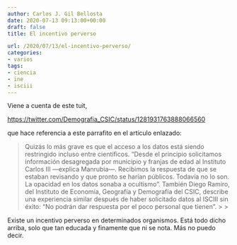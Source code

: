 ```yaml
---
author: Carlos J. Gil Bellosta
date: 2020-07-13 09:13:00+00:00
draft: false
title: El incentivo perverso

url: /2020/07/13/el-incentivo-perverso/
categories:
- varios
tags:
- ciencia
- ine
- isciii
---
```





Viene a cuenta de este tuit,








https://twitter.com/Demografia_CSIC/status/1281931763888066560








que hace referencia a este parrafito en el artículo enlazado:







<blockquote>Quizás lo más grave es que el acceso a los datos está siendo restringido incluso entre científicos. “Desde el principio solicitamos información desagregada por municipio y franjas de edad al Instituto Carlos III —explica Manrubia—. Recibimos la respuesta de que se estaban revisando y que pronto se harían públicos. Todavía no lo son. La opacidad en los datos sonaba a ocultismo”. También Diego Ramiro, del Instituto de Economía, Geografía y Demografía del CSIC, describe una experiencia similar después de haber solicitado datos al ISCIII sin éxito: “No podrán dar respuesta por el poco personal que tienen”.
>
> </blockquote>







Existe un incentivo perverso en determinados organismos. Está todo dicho arriba, solo que tan educada y finamente que ni se nota. Más no puedo decir.



